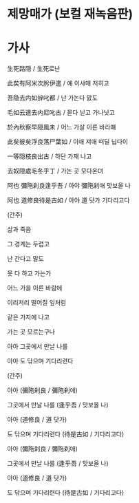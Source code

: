 # 제망매가 (보컬 재녹음판)

# 가사

生死路隠 / 生死로난

此矣有阿米次肹伊遣 / 예 이샤매 저히고

吾隐去内如辝叱都 / 난 가논다 맔도

毛如云遣去内尼叱古 / 몯다 닏고 가나닛고

於內秋察早隠風未 / 어느 가살 이른 바라먜

此矣彼矣浮良落尸葉如 / 이애 져애 떠딜 닙다이

一等隠枝良出古 / 하단 가재 나고

去奴隠處毛冬乎丁 / 가논 곳 모다온뎌

阿也 彌陁刹良逢乎吾 / 아야 彌陁刹애 맛보올 나

阿也 道修良待是古如 / 아야 道 닷가 기다리고다

(간주)

삶과 죽음

그 경계는 두렵고

난 간다고 말도

못 다 하고 가는가

어느 가을 이른 바람에

이리저리 떨어질 잎처럼

같은 가지에 나고

가는 곳 모르는구나

아아 그곳에서 만날 나를

아아 도 닦으며 기다리련다

(간주)

아아 (彌陁刹良 / 彌陁刹애) 

그곳에서 만날 나를 (逢乎吾 / 맛보올 나)

아아 (道修良 / 道 닷가)

도 닦으며 기다리련다 (待是古如 / 기다리고다)

아아 (彌陁刹良 / 彌陁刹애) 

그곳에서 만날 나를 (逢乎吾 / 맛보올 나)

아아 (道修良 / 道 닷가)

도 닦으며 기다리련다 (待是古如 / 기다리고다)